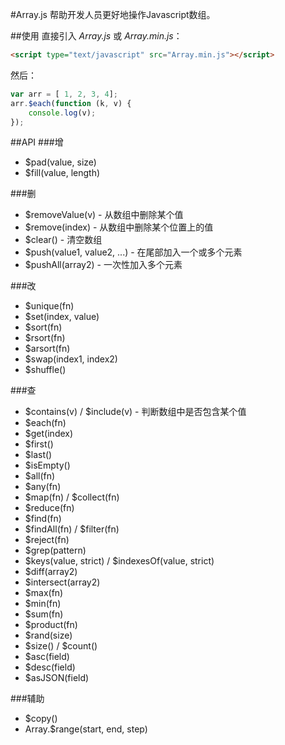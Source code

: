 #Array.js
帮助开发人员更好地操作Javascript数组。

##使用
直接引入 *Array.js* 或 *Array.min.js*：
~~~html
<script type="text/javascript" src="Array.min.js"></script> 
~~~

然后：
~~~javascript
var arr = [ 1, 2, 3, 4];
arr.$each(function (k, v) {
	console.log(v);
});
~~~

##API
###增
* $pad(value, size) 
* $fill(value, length)

###删
* $removeValue(v) - 从数组中删除某个值
* $remove(index) - 从数组中删除某个位置上的值
* $clear() - 清空数组
* $push(value1, value2, ...) - 在尾部加入一个或多个元素
* $pushAll(array2) - 一次性加入多个元素

###改
* $unique(fn)
* $set(index, value)
* $sort(fn)
* $rsort(fn)
* $arsort(fn)
* $swap(index1, index2)
* $shuffle()

###查
* $contains(v) / $include(v) - 判断数组中是否包含某个值
* $each(fn) 
* $get(index)
* $first()
* $last()
* $isEmpty()
* $all(fn)
* $any(fn)
* $map(fn) / $collect(fn)
* $reduce(fn)
* $find(fn)
* $findAll(fn) / $filter(fn)
* $reject(fn)
* $grep(pattern)
* $keys(value, strict) / $indexesOf(value, strict)
* $diff(array2)
* $intersect(array2)
* $max(fn)
* $min(fn)
* $sum(fn)
* $product(fn)
* $rand(size)
* $size() / $count()
* $asc(field)
* $desc(field)
* $asJSON(field)

###辅助
* $copy()
* Array.$range(start, end, step)